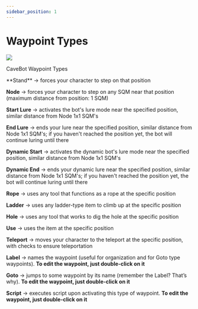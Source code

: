 ```yaml
---
sidebar_position: 1
---
```


# Waypoint Types
<div class="text--center"> 
  <img src="/img/waypoint_type.png?v=2" />
  <p>CaveBot Waypoint Types</p>
</div>
**Stand** -> forces your character to step on that position

**Node** -> forces your character to step on any SQM near that position (maximum distance from position: 1 SQM)

**Start Lure** -> activates the bot's lure mode near the specified position, similar distance from Node 1x1 SQM's

**End Lure** -> ends your lure near the specified position, similar distance from Node 1x1 SQM's; if you haven't reached the position yet, the bot will continue luring until there

**Dynamic Start** -> activates the dynamic bot's lure mode near the specified position, similar distance from Node 1x1 SQM's

**Dynamic End** -> ends your dynamic lure near the specified position, similar distance from Node 1x1 SQM's; if you haven't reached the position yet, the bot will continue luring until there

**Rope** -> uses any tool that functions as a rope at the specific position

**Ladder** -> uses any ladder-type item to climb up at the specific position

**Hole** -> uses any tool that works to dig the hole at the specific position

**Use** -> uses the item at the specific position

**Teleport** -> moves your character to the teleport at the specific position, with checks to ensure teleportation

**Label** -> names the waypoint (useful for organization and for Goto type waypoints). **To edit the waypoint, just double-click on it**

**Goto** -> jumps to some waypoint by its name (remember the Label? That’s why). **To edit the waypoint, just double-click on it**

**Script** -> executes script upon activating this type of waypoint. **To edit the waypoint, just double-click on it**
